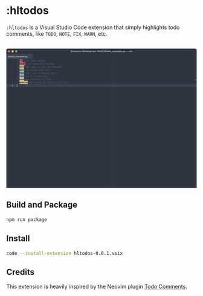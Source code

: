 # :hltodos

`:hltodos` is a Visual Studio Code extension that simply highlights todo
comments, like `TODO`, `NOTE`, `FIX`, `WARN`, etc.

<br>
<img src="https://github.com/srbdev/media/blob/master/png/hltodos.png">

## Build and Package

```sh
npm run package
```

## Install

```sh
code --install-extension hltodos-0.0.1.vsix
```

## Credits

This extension is heavily inspired by the Neovim plugin
[Todo Comments](https://github.com/folke/todo-comments.nvim).
